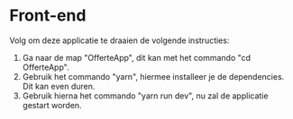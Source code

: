 # Front-end
Volg om deze applicatie te draaien de volgende instructies:  
1. Ga naar de map "OfferteApp", dit kan met het commando "cd OfferteApp".
2. Gebruik het commando "yarn", hiermee installeer je de dependencies.
Dit kan even duren.
3. Gebruik hierna het commando "yarn run dev", nu zal de applicatie gestart worden.
